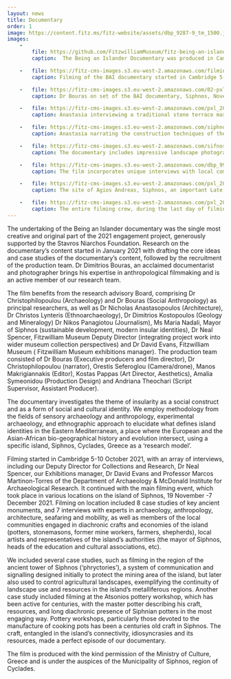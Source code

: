 ```yaml
---
layout: news
title: Documentary
order: 1
image: https://content.fitz.ms/fitz-website/assets/dbp_9287-9_tm_1500.jpg?key=exhibition
images:
    -
        file: https://github.com/FitzwilliamMuseum/fitz-being-an-islander/raw/main/_resources/Documentary_BeingAnIslander6.jpg
        caption:  The Being an Islander Documentary was produced in Cambridge and in Siphnos, Greece, between October- December 2021.

    -   file: https://fitz-cms-images.s3.eu-west-2.amazonaws.com/filming_neal1.jpg
        caption: Filming of the BAI documentary started in Cambridge 5-10 October 2021, with an array of interviews, including our Deputy Director for Collections and Research, Dr Neal Spencer and Professor Marcos Martinon -Torres, of the Department of Archaeology & McDonald Institute for Archaeological Research.

    -   file: https://fitz-cms-images.s3.eu-west-2.amazonaws.com/02-pxl_20210630_111217621-b.jpg
        caption: Dr Bouras on set of the BAI documentary, Siphnos, November 2021.

    -   file: https://fitz-cms-images.s3.eu-west-2.amazonaws.com/pxl_20211120_105130997.jpg
        caption: Anastasia interviewing a traditional stone terrace mason, Siphnos, November 2021.

    -   file: https://fitz-cms-images.s3.eu-west-2.amazonaws.com/siphnos_castle.jpg
        caption: Anastasia narrating the construction techniques of the defensible wall of Kastro, Siphnos, 21 November 2021. Kastro, or ancient ‘Asty’, became the capital settlement of Siphnos after the 6thc ce. BCE at the onset of the silver mining activity in the island.

    -   file: https://fitz-cms-images.s3.eu-west-2.amazonaws.com/sifnos-loaction_winter_vs_summer.jpg
        caption: The documentary includes impressive landscape photography by two acclaimed documentarists and photographers, Dr Dimitrios Bouras and Mr Orestis Seferoglou.

    -   file: https://fitz-cms-images.s3.eu-west-2.amazonaws.com/dbp_9900_fr.jpg
        caption: The film incorporates unique interviews with local communicty members, touching upon the diachronic presence of island ways of life, as well as issues of recourcing, mobility and conenctivity, or sustainability and climate change.

    -   file: https://fitz-cms-images.s3.eu-west-2.amazonaws.com/pxl_20211118_091149401.jpg
        caption: The site of Agios Andreas, Siphnos, an important Late Bronze Age and Early Iron Age settlement on the island. Anastasia and Prof Nicholas Anastasopoulos (Department of Architecture, University of Athens) discussed the evolution of the site diachronically.

    -   file: https://fitz-cms-images.s3.eu-west-2.amazonaws.com/pxl_20211124_122257753.jpg
        caption: The entire filming crew, during the last day of filming, at the highest point in the island, monastery of Agios Symeon.
---
```


The undertaking of the Being an Islander documentary was the single most creative and original part of the 2021 engagement project, generously supported by the Stavros Niarchos Foundation. Research on the documentary’s content started in January 2021 with drafting the core ideas and case studies of the documentary’s content, followed by the recruitment of the production team. Dr Dimitrios Bouras, an acclaimed documentarist and photographer brings his expertise in anthropological filmmaking and is an active member of our research team.

The film benefits from the research advisory Board, comprising Dr Christophilopoulou (Archaeology) and Dr Bouras (Social Anthropology) as principal researchers, as well as Dr Nicholas Anastasopoulos (Architecture), Dr Christos Lynteris (Ethnoarchaeology), Dr Dimitrios Kostopoulos (Geology and Mineralogy) Dr Nikos Panagiotou (Journalism), Ms Maria Nadali, Mayor of Siphnos (sustainable development, modern insular identities), Dr Neal Spencer, Fitzwilliam Museum Deputy Director (integrating project work into wider museum collection perspectives) and Dr David Evans, Fitzwilliam Museum ( Fitzwilliam Museum exhibitions manager). The production team consisted of Dr Bouras (Executive producers and film director), Dr Christophilopoulou (narrator), Orestis Seferoglou (Camera/drone), Manos Makrigiannakis (Editor), Kostas Pappas (Art Director, Aesthetics), Amalia Symeonidou (Production Design) and Andriana Theochari (Script Supervisor, Assistant Producer).

The documentary investigates the theme of insularity as a social construct and as a form of social and cultural identity. We employ methodology from the fields of sensory archaeology and anthropology, experimental archaeology, and ethnographic approach to elucidate what defines island identities in the Eastern Mediterranean, a place where the European and the Asian-African bio-geographical history and evolution intersect, using a specific island, Siphnos, Cyclades, Greece as a ‘research model’.

Filming started in Cambridge 5-10 October 2021, with an array of interviews, including our Deputy Director for Collections and Research, Dr Neal Spencer, our Exhibitions manager, Dr David Evans and Professor Marcos Martinon-Torres of the Department of Archaeology & McDonald Institute for Archaeological Research. It continued with the main filming event, which took place in various locations on the island of Siphnos, 19 November -7 December 2021. Filming on location included 8 case studies of key ancient monuments, and 7 interviews with experts in archaeology, anthropology, architecture, seafaring and mobility, as well as members of the local communities engaged in diachronic crafts and economies of the island (potters, stonemasons, former mine workers, farmers, shepherds), local artists and representatives of the island’s authorities (the mayor of Siphnos, heads of the education and cultural associations, etc).

We included several case studies, such as filming in the region of the ancient tower of Siphnos (‘phryctories’), a system of communication and signalling designed initially to protect the mining area of the island, but later also used to control agricultural landscapes, exemplifying the continuity of landscape use and resources in the island’s metalliferous regions. Another case study included filming at the Atsonios pottery workshop, which has been active for centuries, with the master potter describing his craft, resources, and long diachronic presence of Siphnian potters in the most engaging way. Pottery workshops, particularly those devoted to the manufacture of cooking pots has been a centuries old craft in Siphnos. The craft, entangled in the island’s connectivity, idiosyncrasies and its resources, made a perfect episode of our documentary.

The film is produced with the kind permission of the Ministry of Culture, Greece and is under the auspices of the Municipality of Siphnos, region of Cyclades.

